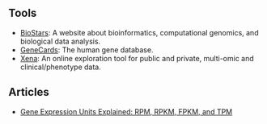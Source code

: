 
## Tools

- [BioStars](https://www.biostars.org/): A website about bioinformatics, computational genomics, and biological data analysis.
- [GeneCards](https://www.genecards.org/): The human gene database.
- [Xena](https://xena.ucsc.edu/): An online exploration tool for public and private, multi-omic and clinical/phenotype data.

## Articles

- [Gene Expression Units Explained: RPM, RPKM, FPKM, and TPM](https://www.biostars.org/p/273537/)
